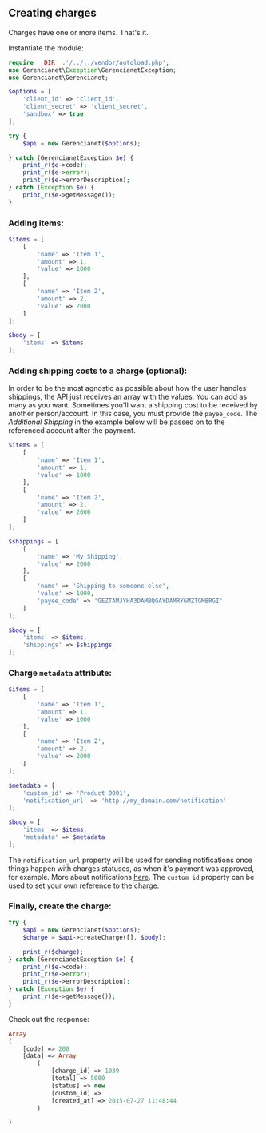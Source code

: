 ## Creating charges

Charges have one or more items. That's it.

Instantiate the module:

```php
require __DIR__.'/../../vendor/autoload.php';
use Gerencianet\Exception\GerencianetException;
use Gerencianet\Gerencianet;

$options = [
    'client_id' => 'client_id',
    'client_secret' => 'client_secret',
    'sandbox' => true
];

try {
    $api = new Gerencianet($options);

} catch (GerencianetException $e) {
    print_r($e->code);
    print_r($e->error);
    print_r($e->errorDescription);
} catch (Exception $e) {
    print_r($e->getMessage());
}
```

### Adding items:
```php
$items = [
    [
        'name' => 'Item 1',
        'amount' => 1,
        'value' => 1000
    ],
    [
        'name' => 'Item 2',
        'amount' => 2,
        'value' => 2000
    ]
];

$body = [
    'items' => $items
];
```

### Adding shipping costs to a charge **(optional)**:

In order to be the most agnostic as possible about how the user handles shippings, the API just receives an array with the values. You can add as many as you want. Sometimes you'll want a shipping cost to be received by another person/account. In this case, you must provide the `payee_code`. The *Additional Shipping* in the example below will be passed on to the referenced account after the payment.

```php
$items = [
    [
        'name' => 'Item 1',
        'amount' => 1,
        'value' => 1000
    ],
    [
        'name' => 'Item 2',
        'amount' => 2,
        'value' => 2000
    ]
];

$shippings = [
    [
        'name' => 'My Shipping',
        'value' => 2000
    ],
    [
        'name' => 'Shipping to someone else',
        'value' => 1000,
        'payee_code' => 'GEZTAMJYHA3DAMBQGAYDAMRYGMZTGMBRGI'
    ]
];

$body = [
    'items' => $items,
    'shippings' => $shippings
];
```

### Charge `metadata` attribute:

```php
$items = [
    [
        'name' => 'Item 1',
        'amount' => 1,
        'value' => 1000
    ],
    [
        'name' => 'Item 2',
        'amount' => 2,
        'value' => 2000
    ]
];

$metadata = [
    'custom_id' => 'Product 0001',
    'notification_url' => 'http://my_domain.com/notification'
];

$body = [
    'items' => $items,
    'metadata' => $metadata
];
```

The `notification_url` property will be used for sending notifications once things happen with charges statuses, as when it's payment was approved, for example. More about notifications [here](/docs/NOTIFICATION.md). The `custom_id` property can be used to set your own reference to the charge.


### Finally, create the charge:

```php
try {
    $api = new Gerencianet($options);
    $charge = $api->createCharge([], $body);

    print_r($charge);
} catch (GerencianetException $e) {
    print_r($e->code);
    print_r($e->error);
    print_r($e->errorDescription);
} catch (Exception $e) {
    print_r($e->getMessage());
}

```

Check out the response:

```php
Array
(
    [code] => 200
    [data] => Array
        (
            [charge_id] => 1039
            [total] => 5000
            [status] => new
            [custom_id] =>
            [created_at] => 2015-07-27 11:48:44
        )

)
```
